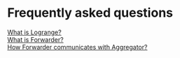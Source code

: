 # Frequently asked questions

[What is Logrange?](faq/what_is_logrange.md) <br>
[What is Forwarder?](faq/what_is_forwarder.md) <br>
[How Forwarder communicates with Aggregator?](faq/how_forwarder_communicates_with_aggregator.md) <br>